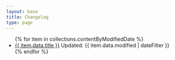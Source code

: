 ```yaml
---
layout: base
title: Changelog
type: page
---
```


<ul>
{% for item in collections.contentByModifiedDate %}
<li>
  <a href="{{ item.url }}">{{ item.data.title }}</a>
  <span class="update-date">Updated: {{ item.data.modified | dateFilter }}</span>
</li>
{% endfor %}
</ul>

